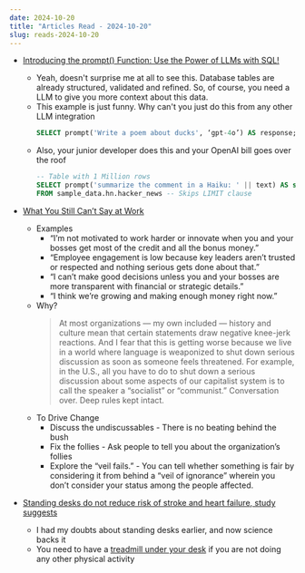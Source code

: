 ```yaml
---
date: 2024-10-20
title: "Articles Read - 2024-10-20"
slug: reads-2024-10-20
---
```




* [Introducing the prompt() Function: Use the Power of LLMs with SQL!][1]
  * Yeah, doesn't surprise me at all to see this. Database tables are already structured, validated and refined. So, of course, you need a LLM to give you more context about this data.
  * This example is just funny. Why can't you just do this from any other LLM integration
    ```sql
    SELECT prompt('Write a poem about ducks', ‘gpt-4o’) AS response;
    ```
  * Also, your junior developer does this and your OpenAI bill goes over the roof
    ```sql
    -- Table with 1 Million rows
    SELECT prompt('summarize the comment in a Haiku: ' || text) AS summary
    FROM sample_data.hn.hacker_news -- Skips LIMIT clause
    ```

* [What You Still Can’t Say at Work][2]
  * Examples
    * “I’m not motivated to work harder or innovate when you and your bosses get most of the credit and all the bonus money.”
    * “Employee engagement is low because key leaders aren’t trusted or respected and nothing serious gets done about that.”
    * “I can’t make good decisions unless you and your bosses are more transparent with financial or strategic details.”
    * “I think we’re growing and making enough money right now.”
  * Why?
    > At most organizations — my own included — history and culture mean that certain statements draw negative knee-jerk reactions. And I fear that this is getting worse because we live in a world where language is weaponized to shut down serious discussion as soon as someone feels threatened. For example, in the U.S., all you have to do to shut down a serious discussion about some aspects of our capitalist system is to call the speaker a “socialist” or “communist.” Conversation over. Deep rules kept intact.
  * To Drive Change
    * Discuss the undiscussables - There is no beating behind the bush
    * Fix the follies - Ask people to tell you about the organization’s follies
    * Explore the “veil fails.” - You can tell whether something is fair by considering it from behind a “veil of ignorance” wherein you don’t consider your status among the people affected.

* [Standing desks do not reduce risk of stroke and heart failure, study suggests][3]
  * I had my doubts about standing desks earlier, and now science backs it
  * You need to have a [treadmill under your desk][4] if you are not doing any other physical activity



  [1]: https://motherduck.com/blog/sql-llm-prompt-function-gpt-models/
  [2]: https://sloanreview.mit.edu/article/what-you-still-cant-say-at-work/
  [3]: https://www.theguardian.com/society/2024/oct/16/standing-desks-may-be-bad-for-your-health-study-suggests
  [4]: https://www.christophtrappe.com/how-to-use-a-small-under-desk-treadmill/
